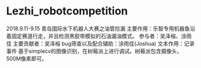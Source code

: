 # Lezhi_robotcompetition
2018.9.11-9.15 青岛国际水下机器人大赛之油管捡漏
主要作用：乐智专用机器鱼沿着固定赛道行走，并且检测黑胶带模拟的石油漏油模式。
参与者：吴泽榕、涂雨佳
主要贡献者：吴泽榕
bug筛查以及配合辅助：涂雨佳(Joshua)
文本作用：记录事件
基于simplecv的图像识别，在树莓派上进行调试。树莓派包含摄像头，500M像素即可。
